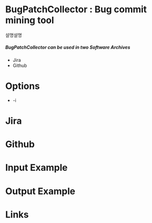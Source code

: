 # BugPatchCollector : Bug commit mining tool
설명설명
##### BugPatchCollector can be used in two Software Archives
* Jira
* Github
# Options
* -i 

# Jira


# Github


# Input Example

# Output Example

# Links

